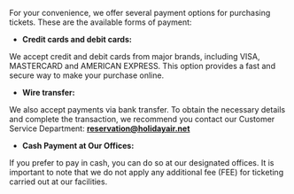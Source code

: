 For your convenience, we offer several payment options for purchasing tickets. These are the available forms of payment:

- **Credit cards and debit cards:**

We accept credit and debit cards from major brands, including VISA, MASTERCARD and AMERICAN EXPRESS. This option provides a fast and secure way to make your purchase online.

- **Wire transfer:**

We also accept payments via bank transfer. To obtain the necessary details and complete the transaction, we recommend you contact our Customer Service Department: **[reservation@holidayair.net](mailto:reservation@holidayair.net)**

- **Cash Payment at Our Offices:**

If you prefer to pay in cash, you can do so at our designated offices. It is important to note that we do not apply any additional fee (FEE) for ticketing carried out at our facilities.
